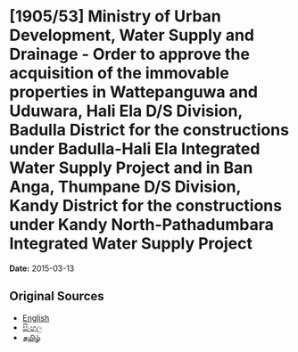 # [1905/53] Ministry of Urban Development, Water Supply and Drainage - Order to approve the acquisition of the immovable properties in Wattepanguwa and Uduwara, Hali Ela D/S Division, Badulla District for the constructions under Badulla-Hali Ela Integrated Water Supply Project and in Ban Anga, Thumpane D/S Division, Kandy District for the constructions under Kandy North-Pathadumbara Integrated Water Supply Project

**Date:** 2015-03-13

## Original Sources

- [English](https://documents.gov.lk/view/extra-gazettes/2015/3/1905-53_E.pdf)
- [සිංහල](https://documents.gov.lk/view/extra-gazettes/2015/3/1905-53_S.pdf)
- [தமிழ்](https://documents.gov.lk/view/extra-gazettes/2015/3/1905-53_T.pdf)
